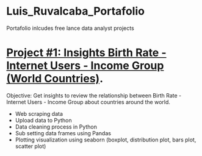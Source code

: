 # Luis_Ruvalcaba_Portafolio
Portafolio inlcudes free lance data analyst projects

# [Project #1: Insights Birth Rate - Internet Users - Income Group (World Countries)](https://github.com/luisalejandroruvalcaba/Python_DataAnalyst_Projects/blob/main/Birth%20Rate%20-%20Internet%20Users%20-%20Income%20Group%20(World%20Countries).ipynb).

Objective: Get insights to review the relationship between Birth Rate - Internet Users - Income Group about countries around the world.
* Web scraping data
* Upload data to Python
* Data cleaning process in Python
* Sub setting data frames using Pandas
* Plotting visualization using seaborn (boxplot, distribution plot, bars plot, scatter plot)
